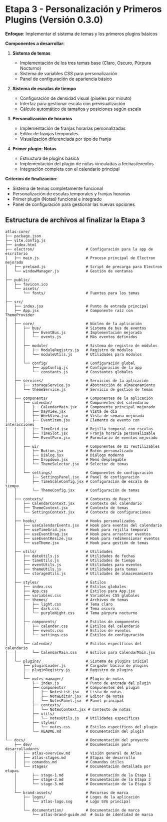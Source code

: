 # Etapa 3 - Personalización y Primeros Plugins (Versión 0.3.0)

**Enfoque**: Implementar el sistema de temas y los primeros plugins básicos

**Componentes a desarrollar:**
1. **Sistema de temas**
   - Implementación de los tres temas base (Claro, Oscuro, Púrpura Nocturno)
   - Sistema de variables CSS para personalización
   - Panel de configuración de apariencia básico

2. **Sistema de escalas de tiempo**
   - Configuración de densidad visual (píxeles por minuto)
   - Interfaz para gestionar escala con previsualización
   - Cálculo automático de tamaños y posiciones según escala

3. **Personalización de horarios**
   - Implementación de franjas horarias personalizadas
   - Editor de franjas temporales
   - Visualización diferenciada por tipo de franja

4. **Primer plugin: Notas**
   - Estructura de plugins básica
   - Implementación del plugin de notas vinculadas a fechas/eventos
   - Integración completa con el calendario principal

**Criterios de finalización:**
- Sistema de temas completamente funcional
- Personalización de escalas temporales y franjas horarias
- Primer plugin (Notas) funcional e integrado
- Panel de configuración para gestionar las nuevas opciones

## Estructura de archivos al finalizar la Etapa 3

```
atlas-core/
├── package.json
├── vite.config.js
├── index.html
├── electron/                       # Configuración para la app de escritorio
│   ├── main.js                     # Proceso principal de Electron mejorado
│   ├── preload.js                  # Script de precarga para Electron
│   └── windowManager.js            # Gestión de ventanas
│
├── public/
│   ├── favicon.ico
│   └── assets/
│       └── fonts/                  # Fuentes para los temas
│
├── src/
│   ├── index.jsx                   # Punto de entrada principal
│   ├── App.jsx                     # Componente raíz con ThemeProvider
│   │
│   ├── core/                       # Núcleo de la aplicación
│   │   ├── bus/                    # Sistema de bus de eventos
│   │   │   ├── EventBus.js         # Implementación mejorada
│   │   │   └── events.js           # Más eventos definidos
│   │   │
│   │   ├── module/                 # Sistema de registro de módulos
│   │   │   ├── ModuleRegistry.js   # Registro de módulos
│   │   │   └── moduleUtils.js      # Utilidades para módulos
│   │   │
│   │   └── config/                 # Configuración global
│   │       ├── appConfig.js        # Configuración de la app
│   │       └── constants.js        # Constantes globales
│   │
│   ├── services/                   # Servicios de la aplicación
│   │   ├── storageService.js       # Abstracción de almacenamiento
│   │   └── themeService.js         # Servicio de gestión de temas
│   │
│   ├── components/                 # Componentes de la aplicación
│   │   ├── calendar/               # Componentes del calendario
│   │   │   ├── CalendarMain.jsx    # Componente principal mejorado
│   │   │   ├── DayView.jsx         # Vista de día
│   │   │   ├── WeekView.jsx        # Vista de semana mejorada
│   │   │   ├── EventItem.jsx       # Elemento de evento con interacciones
│   │   │   ├── TimeGrid.jsx        # Rejilla temporal con escalas
│   │   │   ├── TimeSlot.jsx        # Franja horaria personalizable
│   │   │   └── EventForm.jsx       # Formulario de eventos mejorado
│   │   │
│   │   ├── ui/                     # Componentes de UI reutilizables
│   │   │   ├── Button.jsx          # Botón personalizado
│   │   │   ├── Dialog.jsx          # Diálogo moderno
│   │   │   ├── Dropdown.jsx        # Menú desplegable
│   │   │   └── ThemeSelector.jsx   # Selector de temas
│   │   │
│   │   └── settings/               # Componentes de configuración
│   │       ├── SettingsPanel.jsx   # Panel de configuración
│   │       ├── TimeScaleConfig.jsx # Configuración de escala de tiempo
│   │       └── ThemeConfig.jsx     # Configuración de temas
│   │
│   ├── contexts/                   # Contextos de React
│   │   ├── CalendarContext.jsx     # Contexto del calendario
│   │   ├── ThemeContext.jsx        # Contexto de temas
│   │   └── SettingsContext.jsx     # Contexto de configuraciones
│   │
│   ├── hooks/                      # Hooks personalizados
│   │   ├── useCalendarEvents.jsx   # Hook para eventos del calendario
│   │   ├── useTimeGrid.jsx         # Hook para rejilla temporal
│   │   ├── useEventDrag.jsx        # Hook para arrastrar eventos
│   │   ├── useEventResize.jsx      # Hook para redimensionar eventos
│   │   └── useTheme.jsx            # Hook para gestión de temas
│   │
│   ├── utils/                      # Utilidades
│   │   ├── dateUtils.js            # Utilidades de fechas
│   │   ├── timeUtils.js            # Utilidades de tiempo
│   │   ├── eventUtils.js           # Utilidades para eventos
│   │   ├── themeUtils.js           # Utilidades para temas
│   │   └── storageUtils.js         # Utilidades de almacenamiento
│   │
│   ├── styles/                     # Estilos
│   │   ├── index.css               # Estilos globales
│   │   ├── App.css                 # Estilos para App.jsx
│   │   ├── variables.css           # Variables CSS globales
│   │   ├── themes/                 # Archivos de temas
│   │   │   ├── light.css           # Tema claro
│   │   │   ├── dark.css            # Tema oscuro
│   │   │   └── purpleNight.css     # Tema púrpura nocturno
│   │   │
│   │   ├── components/             # Estilos de componentes
│   │   │   ├── calendar.css        # Estilos del calendario
│   │   │   ├── events.css          # Estilos de eventos
│   │   │   └── settings.css        # Estilos de configuración
│   │   │
│   │   └── calendar/               # Estilos específicos del calendario
│   │       └── CalendarMain.css    # Estilos para CalendarMain.jsx
│   │
│   └── plugins/                    # Sistema de plugins inicial
│       ├── pluginLoader.js         # Cargador básico de plugins
│       ├── pluginRegistry.js       # Registro de plugins
│       │
│       └── notes-manager/          # Plugin de notas
│           ├── index.js            # Punto de entrada del plugin
│           ├── components/         # Componentes del plugin
│           │   ├── NotesList.jsx   # Lista de notas
│           │   ├── NoteEditor.jsx  # Editor de notas
│           │   └── NotesPanel.jsx  # Panel principal
│           ├── contexts/
│           │   └── NotesContext.jsx # Contexto de notas
│           ├── utils/
│           │   └── notesUtils.js   # Utilidades específicas
│           ├── styles/
│           │   └── notes.css       # Estilos específicos del plugin
│           └── README.md           # Documentación del plugin
│
└── docs/                           # Documentación del proyecto
    ├── dev/                        # Documentación para desarrolladores
    │   ├── atlas-overview.md       # Visión general de Atlas
    │   ├── atlas-stages.md         # Etapas de desarrollo
    │   ├── comandos.md             # Comandos útiles
    │   └── stages/                 # Documentación detallada por etapas
    │       ├── stage-1.md          # Documentación de la Etapa 1
    │       ├── stage-2.md          # Documentación de la Etapa 2
    │       └── stage-3.md          # Documentación de la Etapa 3
    │
    └── brand-assets/               # Recursos de marca
        ├── logos/                  # Logos de la aplicación
        │   └── atlas-logo.svg      # Logo SVG principal
        │
        └── documentation/          # Documentación de marca
            └── atlas-brand-guide.md  # Guía de identidad de marca
```
